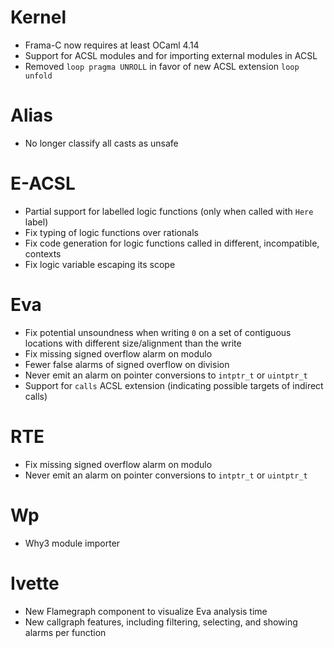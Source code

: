 # Kernel

- Frama-C now requires at least OCaml 4.14
- Support for ACSL modules and for importing external modules in ACSL
- Removed `loop pragma UNROLL` in favor of new ACSL extension `loop unfold`

# Alias

- No longer classify all casts as unsafe

# E-ACSL

- Partial support for labelled logic functions (only when called with `Here` label)
- Fix typing of logic functions over rationals
- Fix code generation for logic functions called in different, incompatible, contexts
- Fix logic variable escaping its scope

# Eva

- Fix potential unsoundness when writing `0` on a set of contiguous locations with different size/alignment than the write
- Fix missing signed overflow alarm on modulo
- Fewer false alarms of signed overflow on division
- Never emit an alarm on pointer conversions to `intptr_t` or `uintptr_t` 
- Support for `calls` ACSL extension (indicating possible targets of indirect calls)

# RTE

- Fix missing signed overflow alarm on modulo
- Never emit an alarm on pointer conversions to `intptr_t` or `uintptr_t`

# Wp

- Why3 module importer

# Ivette

- New Flamegraph component to visualize Eva analysis time
- New callgraph features, including filtering, selecting, and showing alarms per function
